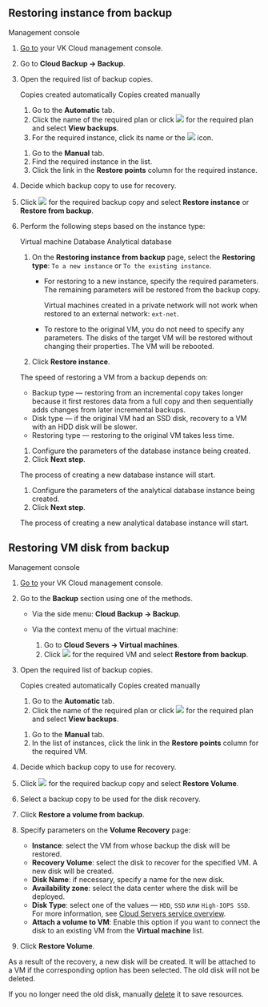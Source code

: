 ## Restoring instance from backup

<tabs>
<tablist>
<tab>Management console</tab>
</tablist>
<tabpanel>

1. [Go to](https://msk.cloud.vk.com/app/en/) your VK Cloud management console.
1. Go to **Cloud Backup → Backup**.
1. Open the required list of backup copies.

   <tabs>
   <tablist>
   <tab>Copies created automatically</tab>
   <tab>Copies created manually</tab>
   </tablist>
   <tabpanel>

      1. Go to the **Automatic** tab.
      1. Click the name of the required plan or click ![ ](/en/assets/more-icon.svg "inline") for the required plan and select **View backups**.
      1. For the required instance, click its name or the ![ ](/en/assets/right-arrow-icon.svg "inline") icon.

   </tabpanel>
   <tabpanel>

      1. Go to the **Manual** tab.
      1. Find the required instance in the list.
      1. Click the link in the **Restore points** column for the required instance.

   </tabpanel>
   </tabs>

1. Decide which backup copy to use for recovery.
1. Click ![ ](/en/assets/more-icon.svg "inline") for the required backup copy and select **Restore instance** or **Restore from backup**.
1. Perform the following steps based on the instance type:

    <tabs>
    <tablist>
    <tab>Virtual machine</tab>
    <tab>Database</tab>
    <tab>Analytical database</tab>
    </tablist>
    <tabpanel>

    1. On the **Restoring instance from backup** page, select the **Restoring type**: `To a new instance` or `To the existing instance`.

        - For restoring to a new instance, specify the required parameters. The remaining parameters will be restored from the backup copy.

            <warn>

            Virtual machines created in a private network will not work when restored to an external network: `ext-net`.

            </warn>

        - To restore to the original VM, you do not need to specify any parameters. The disks of the target VM will be restored without changing their properties. The VM will be rebooted.

    1. Click **Restore instance**.

    <info>

    The speed of restoring a VM from a backup depends on:

    - Backup type — restoring from an incremental copy takes longer because it first restores data from a full copy and then sequentially adds changes from later incremental backups.
    - Disk type — if the original VM had an SSD disk, recovery to a VM with an HDD disk will be slower.
    - Restoring type — restoring to the original VM takes less time.

    </info>

    </tabpanel>
    <tabpanel>

    1. Configure the parameters of the database instance being created.
    1. Click **Next step**.

    The process of creating a new database instance will start.

    </tabpanel>
    <tabpanel>

    1. Configure the parameters of the analytical database instance being created.
    1. Click **Next step**.

    The process of creating a new analytical database instance will start.

    </tabpanel>
    </tabs>

</tabpanel>
</tabs>

## Restoring VM disk from backup

<tabs>
<tablist>
<tab>Management console</tab>
</tablist>
<tabpanel>

1. [Go to](https://msk.cloud.vk.com/app/en/) your VK Cloud management console.
1. Go to the **Backup** section using one of the methods.

   - Via the side menu: **Cloud Backup → Backup**.

   - Via the context menu of the virtual machine:

      1. Go to **Cloud Severs → Virtual machines**.
      1. Click ![ ](/en/assets/more-icon.svg "inline") for the required VM and select **Restore from backup**.

1. Open the required list of backup copies.

   <tabs>
   <tablist>
   <tab>Copies created automatically</tab>
   <tab>Copies created manually</tab>
   </tablist>
   <tabpanel>

      1. Go to the **Automatic** tab.
      1. Click the name of the required plan or click ![ ](/en/assets/more-icon.svg "inline") for the required plan and select **View backups**.

   </tabpanel>
   <tabpanel>

      1. Go to the **Manual** tab.
      1. In the list of instances, click the link in the **Restore points** column for the required VM.

   </tabpanel>
   </tabs>

1. Decide which backup copy to use for recovery.
1. Click ![ ](/en/assets/more-icon.svg "inline") for the required backup copy and select **Restore Volume**.
1. Select a backup copy to be used for the disk recovery.
1. Click **Restore a volume from backup**.
1. Specify parameters on the **Volume Recovery** page:

   - **Instance**: select the VM from whose backup the disk will be restored.
   - **Recovery Volume**: select the disk to recover for the specified VM. A new disk will be created.
   - **Disk Name**: if necessary, specify a name for the new disk.
   - **Availability zone**: select the data center where the disk will be deployed.
   - **Disk Type**: select one of the values — `HDD`, `SSD` или `High-IOPS SSD`. For more information, see [Cloud Servers service overview](/en/computing/iaas/concepts/about#disks).
   - **Attach a volume to VM**: Enable this option if you want to connect the disk to an existing VM from the **Virtual machine** list.

1. Click **Restore Volume**.

</tabpanel>
</tabs>

As a result of the recovery, a new disk will be created. It will be attached to a VM if the corresponding option has been selected. The old disk will not be deleted.

<warn>

If you no longer need the old disk, manually [delete](/en/computing/iaas/instructions/volumes#deleting_disk) it to save resources.

</warn>
